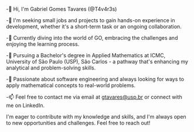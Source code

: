 -👋 Hi, I'm Gabriel Gomes Tavares (@T4v4r3s)

-👀 I'm seeking small jobs and projects to gain hands-on experience in development, whether it's a short-term task or an ongoing collaboration.

-🌱 Currently diving into the world of GO, embracing the challenges and enjoying the learning process.

-📘 Pursuing a Bachelor's degree in Applied Mathematics at ICMC, University of São Paulo (USP), São Carlos - a pathway that's enhancing my analytical and problem-solving skills.

-💼 Passionate about software engineering and always looking for ways to apply mathematical concepts to real-world problems.

-📫 Feel free to contact me via email at gtavares@usp.br or connect with me on LinkedIn.

I'm eager to contribute with my knowledge and skills, and I'm always open to new opportunities and challenges. Feel free to reach out!
